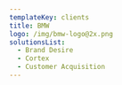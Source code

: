 ```yaml
---
templateKey: clients
title: BMW
logo: /img/bmw-logo@2x.png
solutionsList:
  - Brand Desire
  - Cortex
  - Customer Acquisition
---
```


